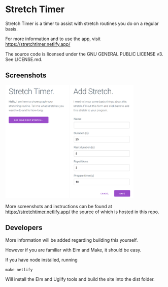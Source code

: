 # Stretch Timer

Stretch Timer is a timer to assist with stretch routines you do on a regular basis.

For more information and to use the app, visit https://stretchtimer.netlify.app/

The source code is licensed under the GNU GENERAL PUBLIC LICENSE v3. See LICENSE.md.

## Screenshots

<img src="assets/home.png?raw=true" width="200" alt="Home Screen Screenshot">
<img src="assets/addfirststretch.png?raw=true" width="200" alt="Home Screen Screenshot">

More screenshots and instructions can be found at https://stretchtimer.netlify.app/ the source of which is hosted in this repo.

## Developers

More information will be added regarding building this yourself.

However if you are familiar with Elm and Make, it should be easy.

If you have node installed, running 

```
make netlify
```

Will install the Elm and Uglify tools and build the site into the dist folder.
